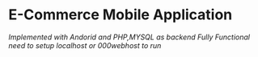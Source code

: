 # E-Commerce Mobile Application 
*Implemented with Andorid and PHP,MYSQL as backend*
*Fully Functional need to setup localhost or 000webhost to run*
